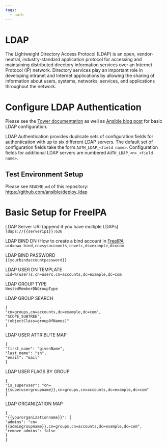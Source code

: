 ```yaml
---
tags:
  - auth
---
```

# LDAP
The Lightweight Directory Access Protocol (LDAP) is an open, vendor-neutral, industry-standard application protocol for accessing and maintaining distributed directory information services over an Internet Protocol (IP) network. Directory services play an important role in developing intranet and Internet applications by allowing the sharing of information about users, systems, networks, services, and applications throughout the network.


# Configure LDAP Authentication

Please see the [Tower documentation](https://docs.ansible.com/ansible-tower/latest/html/administration/ldap_auth.html) as well as [Ansible blog post](https://www.ansible.com/blog/getting-started-ldap-authentication-in-ansible-tower) for basic LDAP configuration.

LDAP Authentication provides duplicate sets of configuration fields for authentication with up to six different LDAP servers.
The default set of configuration fields take the form `AUTH_LDAP_<field name>`. Configuration fields for additional LDAP servers are numbered `AUTH_LDAP_<n>_<field name>`.


## Test Environment Setup

Please see `README.md` of this repository: https://github.com/ansible/deploy_ldap


# Basic Setup for FreeIPA

LDAP Server URI (append if you have multiple LDAPs)    
`ldaps://{{serverip1}}:636`

LDAP BIND DN (How to create a bind account in [FreeIPA](https://www.freeipa.org/page/Creating_a_binddn_for_Foreman)   
`uid=awx-bind,cn=sysaccounts,cn=etc,dc=example,dc=com`

LDAP BIND PASSWORD   
`{{yourbindaccountpassword}}`

LDAP USER DN TEMPLATE   
`uid=%(user)s,cn=users,cn=accounts,dc=example,dc=com`

LDAP GROUP TYPE   
`NestedMemberDNGroupType`

LDAP GROUP SEARCH
```
[
"cn=groups,cn=accounts,dc=example,dc=com",
"SCOPE_SUBTREE",
"(objectClass=groupOfNames)"
]
```

LDAP USER ATTRIBUTE MAP
```
{
"first_name": "givenName",
"last_name": "sn",
"email": "mail"
}
```

LDAP USER FLAGS BY GROUP
```
{
"is_superuser": "cn={{superusergroupname}},cn=groups,cn=accounts,dc=example,dc=com"
}
```

LDAP ORGANIZATION MAP
```
{
"{{yourorganizationname}}": {
"admins": "cn={{admingroupname}},cn=groups,cn=accounts,dc=example,dc=com",
"remove_admins": false
}
}
```
